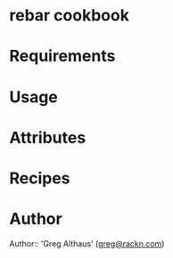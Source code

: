 # rebar cookbook

# Requirements

# Usage

# Attributes

# Recipes

# Author

Author:: 'Greg Althaus' (greg@rackn.com)
